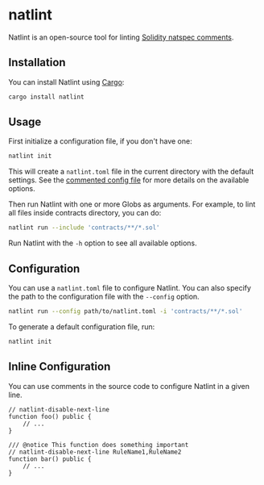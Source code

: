 # natlint

Natlint is an open-source tool for linting [Solidity natspec comments](https://docs.soliditylang.org/en/develop/natspec-format.html).

## Installation

You can install Natlint using [Cargo](https://doc.rust-lang.org/cargo/getting-started/installation.html):

```bash
cargo install natlint
```

## Usage

First initialize a configuration file, if you don't have one:

```bash
natlint init
```

This will create a `natlint.toml` file in the current directory with the default settings. See the [commented config file](./natlint.toml) for more details on the available options.

Then run Natlint with one or more Globs as arguments. For example, to lint all files inside contracts directory, you can do:

```bash
natlint run --include 'contracts/**/*.sol'
```

Run Natlint with the `-h` option to see all available options.

## Configuration

You can use a `natlint.toml` file to configure Natlint. You can also specify the path to the configuration file with the `--config` option.

```bash
natlint run --config path/to/natlint.toml -i 'contracts/**/*.sol'
```

To generate a default configuration file, run:

```bash
natlint init
```

## Inline Configuration

You can use comments in the source code to configure Natlint in a given line.

```solidity
// natlint-disable-next-line
function foo() public {
    // ...
}

/// @notice This function does something important
// natlint-disable-next-line RuleName1,RuleName2
function bar() public {
    // ...
}
```
